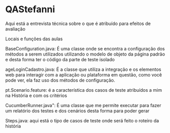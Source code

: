 # QAStefanni
Aqui está a entrevista técnica sobre o que é atribuído para efeitos de avaliação


Locais e funções das aulas

BaseConfiguration.java:
É uma classe onde se encontra a configuração dos métodos a serem utilizados utilizando o modelo de objeto da página padrão e desta forma ter o código da parte de teste isolado

ageLoginCadastro.java:
É a classe que utiliza a integração e os elementos web para interagir com a aplicação ou plataforma em questão, como você pode ver, ela faz uso dos métodos de configuração.

pt.Scenario.feature:
é a característica dos casos de teste atribuídos a mim na História e com os critérios

CucumberRunner.java":
É uma classe que me permite executar para fazer um relatório dos testes e dos cenários desta forma para poder gerar

Steps.java:
aqui está o tipo de casos de teste onde será feito o roteiro da história
